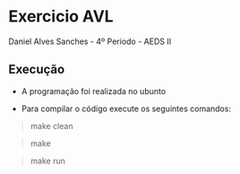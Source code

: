 # Exercicio AVL

Daniel Alves Sanches - 4º Periodo - AEDS II

## Execução

- A programação foi realizada no ubunto

- Para compilar o código execute os seguintes comandos:

> make clean

> make

> make run